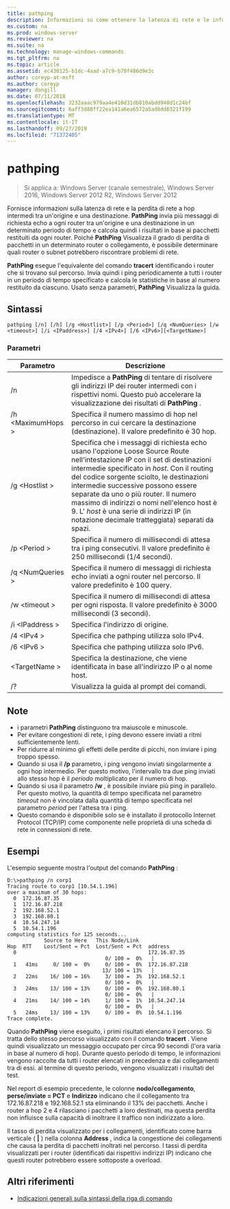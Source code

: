 ```yaml
---
title: pathping
description: Informazioni su come ottenere la latenza di rete e le informazioni sulle perdite usando il comando pathping.
ms.custom: na
ms.prod: windows-server
ms.reviewer: na
ms.suite: na
ms.technology: manage-windows-commands
ms.tgt_pltfrm: na
ms.topic: article
ms.assetid: ec430125-b1dc-4aad-a7c9-b70f486d9e3c
author: coreyp-at-msft
ms.author: coreyp
manager: dongill
ms.date: 07/11/2018
ms.openlocfilehash: 3232aaac979aa4e410d31db810abdd940d1c24bf
ms.sourcegitcommit: 6aff3d88ff22ea141a6ea6572a5ad8dd6321f199
ms.translationtype: MT
ms.contentlocale: it-IT
ms.lasthandoff: 09/27/2019
ms.locfileid: "71372405"
---
```

# <a name="pathping"></a>pathping

>Si applica a: Windows Server (canale semestrale), Windows Server 2016, Windows Server 2012 R2, Windows Server 2012

Fornisce informazioni sulla latenza di rete e la perdita di rete a hop intermedi tra un'origine e una destinazione. **PathPing** invia più messaggi di richiesta echo a ogni router tra un'origine e una destinazione in un determinato periodo di tempo e calcola quindi i risultati in base ai pacchetti restituiti da ogni router. Poiché **PathPing** Visualizza il grado di perdita di pacchetti in un determinato router o collegamento, è possibile determinare quali router o subnet potrebbero riscontrare problemi di rete. 

**PathPing** esegue l'equivalente del comando **tracert** identificando i router che si trovano sul percorso. Invia quindi i ping periodicamente a tutti i router in un periodo di tempo specificato e calcola le statistiche in base al numero restituito da ciascuno. Usato senza parametri, **PathPing** Visualizza la guida. 

## <a name="syntax"></a>Sintassi
```
pathping [/n] [/h] [/g <Hostlist>] [/p <Period>] [/q <NumQueries> [/w <timeout>] [/i <IPaddress>] [/4 <IPv4>] [/6 <IPv6>][<TargetName>]
```
### <a name="parameters"></a>Parametri
|Parametro|Descrizione|
|-------|--------|
|/n|Impedisce a **PathPing** di tentare di risolvere gli indirizzi IP dei router intermedi con i rispettivi nomi. Questo può accelerare la visualizzazione dei risultati di **PathPing** .|
|/h \<MaximumHops >|Specifica il numero massimo di hop nel percorso in cui cercare la destinazione (destinazione). Il valore predefinito è 30 hop.|
|/g \<Hostlist >|Specifica che i messaggi di richiesta echo usano l'opzione Loose Source Route nell'intestazione IP con il set di destinazioni intermedie specificato in *host*. Con il routing del codice sorgente sciolto, le destinazioni intermedie successive possono essere separate da uno o più router. Il numero massimo di indirizzi o nomi nell'elenco host è 9. L' *host* è una serie di indirizzi IP (in notazione decimale tratteggiata) separati da spazi.|
|/p \<Period >|Specifica il numero di millisecondi di attesa tra i ping consecutivi. Il valore predefinito è 250 millisecondi (1/4 secondi).|
|/q \<NumQueries >|Specifica il numero di messaggi di richiesta echo inviati a ogni router nel percorso. Il valore predefinito è 100 query.|
|/w \<timeout >|Specifica il numero di millisecondi di attesa per ogni risposta. Il valore predefinito è 3000 millisecondi (3 secondi).|
|/i \<IPaddress >|Specifica l'indirizzo di origine.|
|/4 \<IPv4 >|Specifica che pathping utilizza solo IPv4.|
|/6 \<IPv6 >|Specifica che pathping utilizza solo IPv6.|
|\<TargetName >|Specifica la destinazione, che viene identificata in base all'indirizzo IP o al nome host.|
|/?|Visualizza la guida al prompt dei comandi.|

## <a name="remarks"></a>Note
-   i parametri **PathPing** distinguono tra maiuscole e minuscole.
-   Per evitare congestioni di rete, i ping devono essere inviati a ritmi sufficientemente lenti.
-   Per ridurre al minimo gli effetti delle perdite di picchi, non inviare i ping troppo spesso.
-   Quando si usa il **/p** parametro, i ping vengono inviati singolarmente a ogni hop intermedio. Per questo motivo, l'intervallo tra due ping inviati allo stesso hop è il *periodo* moltiplicato per il numero di hop.
-   Quando si usa il parametro **/w** , è possibile inviare più ping in parallelo. Per questo motivo, la quantità di tempo specificata nel parametro *timeout* non è vincolata dalla quantità di tempo specificata nel parametro *period* per l'attesa tra i ping.
-   Questo comando è disponibile solo se è installato il protocollo Internet Protocol (TCP/IP) come componente nelle proprietà di una scheda di rete in connessioni di rete.

## <a name="BKMK_Examples"></a>Esempi

L'esempio seguente mostra l'output del comando **PathPing** :

```
D:\>pathping /n corp1
Tracing route to corp1 [10.54.1.196]
over a maximum of 30 hops:
  0  172.16.87.35
  1  172.16.87.218
  2  192.168.52.1
  3  192.168.80.1
  4  10.54.247.14
  5  10.54.1.196
computing statistics for 125 seconds...
            Source to Here   This Node/Link
Hop  RTT    Lost/Sent = Pct  Lost/Sent = Pct  address
  0                                           172.16.87.35
                                0/ 100 =  0%   |
  1   41ms     0/ 100 =  0%     0/ 100 =  0%  172.16.87.218
                               13/ 100 = 13%   |
  2   22ms    16/ 100 = 16%     3/ 100 =  3%  192.168.52.1
                                0/ 100 =  0%   |
  3   24ms    13/ 100 = 13%     0/ 100 =  0%  192.168.80.1
                                0/ 100 =  0%   |
  4   21ms    14/ 100 = 14%     1/ 100 =  1%  10.54.247.14
                                0/ 100 =  0%   |
  5   24ms    13/ 100 = 13%     0/ 100 =  0%  10.54.1.196
Trace complete.
```
Quando **PathPing** viene eseguito, i primi risultati elencano il percorso. Si tratta dello stesso percorso visualizzato con il comando **tracert** . Viene quindi visualizzato un messaggio occupato per circa 90 secondi (l'ora varia in base al numero di hop). Durante questo periodo di tempo, le informazioni vengono raccolte da tutti i router elencati in precedenza e dai collegamenti tra di essi. al termine di questo periodo, vengono visualizzati i risultati del test.

Nel report di esempio precedente, le colonne **nodo/collegamento**, **perse/inviate = PCT** e **Indirizzo** indicano che il collegamento tra 172.16.87.218 e 192.168.52.1 sta eliminando il 13% dei pacchetti. Anche i router a hop 2 e 4 rilasciano i pacchetti a loro destinati, ma questa perdita non influisce sulla capacità di inoltrare il traffico non indirizzato a loro.

Il tasso di perdita visualizzato per i collegamenti, identificato come barra verticale ( **|** ) nella colonna **Address** , indica la congestione dei collegamenti che causa la perdita di pacchetti inoltrati nel percorso. I tassi di perdita visualizzati per i router (identificati dai rispettivi indirizzi IP) indicano che questi router potrebbero essere sottoposte a overload.

## <a name="additional-references"></a>Altri riferimenti
-   [Indicazioni generali sulla sintassi della riga di comando](command-line-syntax-key.md)